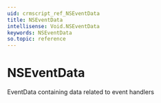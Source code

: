 ```yaml
---
uid: crmscript_ref_NSEventData
title: NSEventData
intellisense: Void.NSEventData
keywords: NSEventData
so.topic: reference
---
```


# NSEventData

EventData containing data related to event handlers
